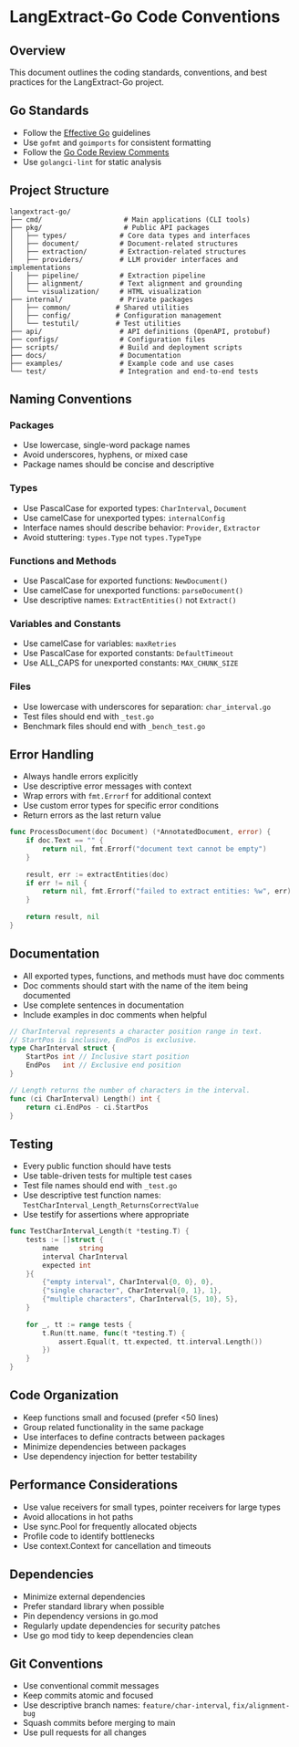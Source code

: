 # LangExtract-Go Code Conventions

## Overview
This document outlines the coding standards, conventions, and best practices for the LangExtract-Go project.

## Go Standards
- Follow the [Effective Go](https://golang.org/doc/effective_go.html) guidelines
- Use `gofmt` and `goimports` for consistent formatting
- Follow the [Go Code Review Comments](https://github.com/golang/go/wiki/CodeReviewComments)
- Use `golangci-lint` for static analysis

## Project Structure

```
langextract-go/
├── cmd/                    # Main applications (CLI tools)
├── pkg/                    # Public API packages
│   ├── types/             # Core data types and interfaces
│   ├── document/          # Document-related structures
│   ├── extraction/        # Extraction-related structures  
│   ├── providers/         # LLM provider interfaces and implementations
│   ├── pipeline/          # Extraction pipeline
│   ├── alignment/         # Text alignment and grounding
│   └── visualization/     # HTML visualization
├── internal/              # Private packages
│   ├── common/           # Shared utilities
│   ├── config/           # Configuration management
│   └── testutil/         # Test utilities
├── api/                   # API definitions (OpenAPI, protobuf)
├── configs/               # Configuration files
├── scripts/               # Build and deployment scripts
├── docs/                  # Documentation
├── examples/              # Example code and use cases
└── test/                  # Integration and end-to-end tests
```

## Naming Conventions

### Packages
- Use lowercase, single-word package names
- Avoid underscores, hyphens, or mixed case
- Package names should be concise and descriptive

### Types
- Use PascalCase for exported types: `CharInterval`, `Document`
- Use camelCase for unexported types: `internalConfig`
- Interface names should describe behavior: `Provider`, `Extractor`
- Avoid stuttering: `types.Type` not `types.TypeType`

### Functions and Methods
- Use PascalCase for exported functions: `NewDocument()`
- Use camelCase for unexported functions: `parseDocument()`
- Use descriptive names: `ExtractEntities()` not `Extract()`

### Variables and Constants
- Use camelCase for variables: `maxRetries`
- Use PascalCase for exported constants: `DefaultTimeout`
- Use ALL_CAPS for unexported constants: `MAX_CHUNK_SIZE`

### Files
- Use lowercase with underscores for separation: `char_interval.go`
- Test files should end with `_test.go`
- Benchmark files should end with `_bench_test.go`

## Error Handling
- Always handle errors explicitly
- Use descriptive error messages with context
- Wrap errors with `fmt.Errorf` for additional context
- Use custom error types for specific error conditions
- Return errors as the last return value

```go
func ProcessDocument(doc Document) (*AnnotatedDocument, error) {
    if doc.Text == "" {
        return nil, fmt.Errorf("document text cannot be empty")
    }
    
    result, err := extractEntities(doc)
    if err != nil {
        return nil, fmt.Errorf("failed to extract entities: %w", err)
    }
    
    return result, nil
}
```

## Documentation
- All exported types, functions, and methods must have doc comments
- Doc comments should start with the name of the item being documented
- Use complete sentences in documentation
- Include examples in doc comments when helpful

```go
// CharInterval represents a character position range in text.
// StartPos is inclusive, EndPos is exclusive.
type CharInterval struct {
    StartPos int // Inclusive start position
    EndPos   int // Exclusive end position
}

// Length returns the number of characters in the interval.
func (ci CharInterval) Length() int {
    return ci.EndPos - ci.StartPos
}
```

## Testing
- Every public function should have tests
- Use table-driven tests for multiple test cases
- Test file names should end with `_test.go`
- Use descriptive test function names: `TestCharInterval_Length_ReturnsCorrectValue`
- Use testify for assertions where appropriate

```go
func TestCharInterval_Length(t *testing.T) {
    tests := []struct {
        name     string
        interval CharInterval
        expected int
    }{
        {"empty interval", CharInterval{0, 0}, 0},
        {"single character", CharInterval{0, 1}, 1},
        {"multiple characters", CharInterval{5, 10}, 5},
    }
    
    for _, tt := range tests {
        t.Run(tt.name, func(t *testing.T) {
            assert.Equal(t, tt.expected, tt.interval.Length())
        })
    }
}
```

## Code Organization
- Keep functions small and focused (prefer <50 lines)
- Group related functionality in the same package
- Use interfaces to define contracts between packages
- Minimize dependencies between packages
- Use dependency injection for better testability

## Performance Considerations
- Use value receivers for small types, pointer receivers for large types
- Avoid allocations in hot paths
- Use sync.Pool for frequently allocated objects
- Profile code to identify bottlenecks
- Use context.Context for cancellation and timeouts

## Dependencies
- Minimize external dependencies
- Prefer standard library when possible
- Pin dependency versions in go.mod
- Regularly update dependencies for security patches
- Use go mod tidy to keep dependencies clean

## Git Conventions
- Use conventional commit messages
- Keep commits atomic and focused
- Use descriptive branch names: `feature/char-interval`, `fix/alignment-bug`
- Squash commits before merging to main
- Use pull requests for all changes